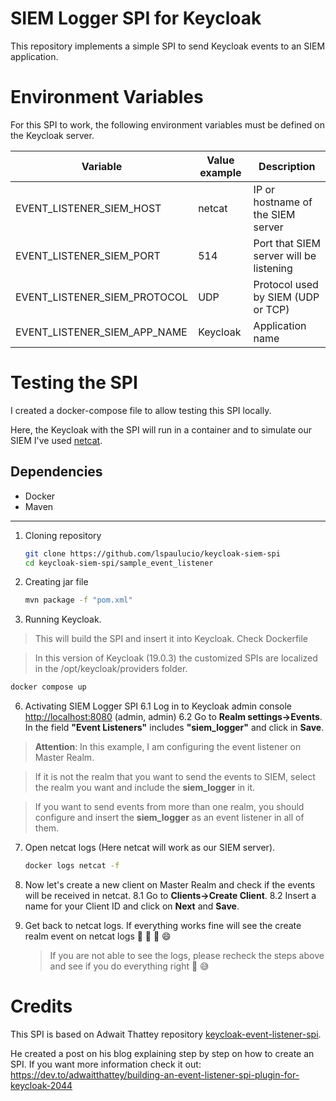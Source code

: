 # SIEM Logger SPI for Keycloak

This repository implements a simple SPI to send Keycloak events to an SIEM application.

# Environment Variables
For this SPI to work, the following environment variables must be defined on the Keycloak server.

| Variable                      | Value example | Description |
| -----------------             | ---------     | ----------------------------------------- |
| EVENT_LISTENER_SIEM_HOST      | netcat        | IP or hostname of the SIEM server         |
| EVENT_LISTENER_SIEM_PORT      | 514           | Port that SIEM server will be listening   |
| EVENT_LISTENER_SIEM_PROTOCOL  | UDP           | Protocol used by SIEM (UDP or TCP)        |
| EVENT_LISTENER_SIEM_APP_NAME  | Keycloak      | Application name                          |


# Testing the SPI
I created a docker-compose file to allow testing this SPI locally.

Here, the Keycloak with the SPI will run in a container and to simulate our SIEM I've used [netcat](https://docs.oracle.com/cd/E86824_01/html/E54763/netcat-1.html).

## Dependencies
- Docker
- Maven
---

1. Cloning repository
   ```bash
   git clone https://github.com/lspaulucio/keycloak-siem-spi
   cd keycloak-siem-spi/sample_event_listener
   ```
2. Creating jar file
   ```bash
   mvn package -f "pom.xml"
   ```
3. Running Keycloak. 
> This will build the SPI and insert it into Keycloak. Check Dockerfile

> In this version of Keycloak (19.0.3) the customized SPIs are localized in the /opt/keycloak/providers folder.
   ```bash
   docker compose up
   ```
   
6. Activating SIEM Logger SPI
   6.1 Log in to Keycloak admin console [http://localhost:8080](http://localhost:8080) (admin, admin)
   6.2 Go to **Realm settings->Events**. In the field **"Event Listeners"** includes **"siem_logger"** and click in **Save**.

> **Attention**: In this example, I am configuring the event listener on Master Realm.

> If it is not the realm that you want to send the events to SIEM, select the realm you want and include the **siem_logger** in it.

> If you want to send events from more than one realm, you should configure and insert the **siem_logger** as an event listener in all of them.

7. Open netcat logs (Here netcat will work as our SIEM server).
   ```bash
   docker logs netcat -f
   ```

8. Now let's create a new client on Master Realm and check if the events will be received in netcat.
   8.1 Go to **Clients->Create Client**. 
   8.2 Insert a name for your Client ID and click on **Next** and **Save**.

9. Get back to netcat logs. If everything works fine will see the create realm event on netcat logs :tada: :tada: :tada: :smile: 
    > If you are not able to see the logs, please recheck the steps above and see if you do everything right :grimacing: :sweat_smile:
    



# Credits

This SPI is based on Adwait Thattey repository [keycloak-event-listener-spi](https://github.com/lspaulucio/keycloak-event-listener-spi).

He created a post on his blog explaining step by step on how to create an SPI. If you want more information check it out: https://dev.to/adwaitthattey/building-an-event-listener-spi-plugin-for-keycloak-2044

